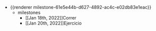 - {{renderer milestone-61e5e44b-d627-4892-ac4c-e02db83e1eac}}
	- milestones
		- [[Jan 18th, 2022]]Correr
		- [[Jan 20th, 2022]]Ejercicio